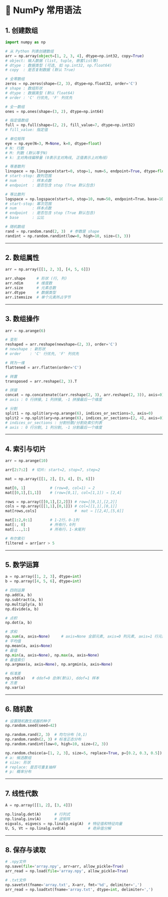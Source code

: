 # 📘 NumPy 常用语法

## 1. 创建数组

``` python
import numpy as np

# 从 Python 列表创建数组
arr = np.array(object=[1, 2, 3, 4], dtype=np.int32, copy=True)
# object: 输入数据 (list, tuple, 嵌套list等)
# dtype : 数据类型 (可选, 如 np.int32, np.float64)
# copy  : 是否复制数据 (默认 True)

# 全零数组
zeros = np.zeros(shape=(2, 3), dtype=np.float32, order='C')
# shape : 数组形状
# dtype : 数据类型 (默认 float64)
# order : 'C' 行优先, 'F' 列优先

# 全一数组
ones = np.ones(shape=(3, 2), dtype=np.int64)

# 指定值数组
full = np.full(shape=(2, 2), fill_value=7, dtype=np.int32)
# fill_value: 指定值

# 单位矩阵
eye = np.eye(N=3, M=None, k=0, dtype=float)
# N: 行数
# M: 列数 (默认等于N)
# k: 主对角线偏移量 (0表示主对角线, 正值表示上对角线)

# 等差数列
linspace = np.linspace(start=0, stop=1, num=5, endpoint=True, dtype=float)
# start-stop: 数列范围
# num       : 样本点数
# endpoint  : 是否包含 stop (True 默认包含)

# 等比数列
logspace = np.logspace(start=0, stop=10, num=50, endpoint=True，base=10.0, dtype=None)
# start-stop: 幂次范围
# num       : 样本点数
# endpoint  : 是否包含 stop (True 默认包含)
# base      : 公比

# 随机数组
rand = np.random.rand(2, 3)  # 参数是 shape
randint = np.random.randint(low=0, high=10, size=(3, 3))
```

------------------------------------------------------------------------

## 2. 数组属性

``` python
arr = np.array([[1, 2, 3], [4, 5, 6]])

arr.shape     # 形状 (行, 列)
arr.ndim      # 维度数
arr.size      # 元素总数
arr.dtype     # 数据类型
arr.itemsize  # 单个元素所占字节
```

------------------------------------------------------------------------

## 3. 数组操作

``` python
arr = np.arange(6)

# 变形
reshaped = arr.reshape(newshape=(2, 3), order='C')
# newshape : 新形状
# order    : 'C' 行优先, 'F' 列优先

# 转为一维
flattened = arr.flatten(order='C')

# 转置
transposed = arr.reshape(2, 3).T

# 拼接
concat = np.concatenate((arr.reshape(2, 3), arr.reshape(2, 3)), axis=0)
# axis : 0 行拼接, 1 列拼接, -1 拼接最后一个维度

# 分割
split1 = np.split(ary=np.arange(6), indices_or_sections=3, axis=0)
split2 = np.split(ary=np.arange(6), indices_or_sections=[2, 4], axis=0)
# indices_or_sections : 分割份数/分割处索引列表
# axis : 0 行分割, 1 列分割, -1 分割最后一个维度
```

------------------------------------------------------------------------

## 4. 索引与切片

``` python
arr = np.arange(10)

arr[2:7:2]  # 切片: start=2, stop=7, step=2

mat = np.array([[1, 2], [3, 4], [5, 6]])

mat[0, 1]   		# (row=0, col=1) → 2
mat[[0,1],[1,1]]	# (row=[0,1], col=[1,1]) → [2,4]

rows = np.array([[0,1],[2,2]]) # row=[[0,1],[2,2]]
cols = np.array([[1,1],[0,1]]) # col=[[1,1],[0,1]]
mat[rows,cols]	               #  mat → [[2,4],[5,6]]

mat[1:2,0:1]	    # 1-2行，0-1列
mat[:, 0]   		# 所有行，0列
mat[...,1:]         # 所有行，1-末尾列

# 布尔索引
filtered = arr[arr > 5
```

------------------------------------------------------------------------

## 5. 数学运算

``` python
a = np.array([1, 2, 3], dtype=int)
b = np.array([4, 5, 6], dtype=int)

# 四则运算
np.add(a, b)
np.subtract(a, b)
np.multiply(a, b)
np.divide(a, b)

# 点积
np.dot(a, b)

# 求和
np.sum(a, axis=None)     # axis=None 全部元素, axis=0 列元素, axis=1 行元素
# 平均值
np.mean(a, axis=None)
# 最值
np.min(a, axis=None), np.max(a, axis=None)
# 最值索引
np.argmax(a, axis=None), np.argmin(a, axis=None)

# 标准差
np.std(a)	# ddof=0 总体(默认), ddof=1 样本
# 方差
np.var(a)

```

------------------------------------------------------------------------

## 6. 随机数

``` python
# 设置随机数生成器的种子
np.random.seed(seed=42)

np.random.rand(2, 3)  # 均匀分布 [0,1)
np.random.randn(2, 3) # 标准正态分布
np.random.randint(low=0, high=10, size=(2, 3))

np.random.choice(a=[1, 2, 3], size=5, replace=True, p=[0.2, 0.3, 0.5])
# a: 候选数组
# size: 形状
# replace: 是否可重复抽样
# p: 概率分布
```

------------------------------------------------------------------------

## 7. 线性代数

``` python
A = np.array([[1, 2], [3, 4]])

np.linalg.det(A)      # 行列式
np.linalg.inv(A)      # 逆矩阵
eigvals, eigvecs = np.linalg.eig(A)  # 特征值和特征向量
U, S, Vt = np.linalg.svd(A)          # 奇异值分解
```

------------------------------------------------------------------------

## 8. 保存与读取

``` python
# .npy文件
np.save(file='array.npy', arr=arr, allow_pickle=True)
arr_read = np.load(file='array.npy', allow_pickle=True)

# .txt文件
np.savetxt(fname='array.txt', X=arr, fmt='%d', delimiter=',')
arr_read = np.loadtxt(fname='array.txt', dtype=int, delimiter=',')
```
